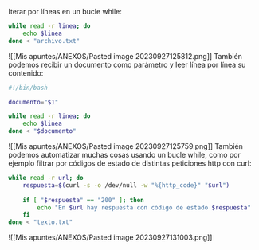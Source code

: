 Iterar por líneas en un bucle while:
```bash
while read -r linea; do
    echo $linea
done < "archivo.txt"
```
![[Mis apuntes/ANEXOS/Pasted image 20230927125812.png]]
También podemos recibir un documento como parámetro y leer línea por línea su contenido:
```bash
#!/bin/bash

documento="$1"

while read -r linea; do
    echo $linea
done < "$documento"
```
![[Mis apuntes/ANEXOS/Pasted image 20230927125759.png]]
También podemos automatizar muchas cosas usando un bucle while, como por ejemplo filtrar por códigos de estado de distintas peticiones http con curl:
```bash
while read -r url; do
    respuesta=$(curl -s -o /dev/null -w "%{http_code}" "$url")
 
    if [ "$respuesta" == "200" ]; then
        echo "En $url hay respuesta con código de estado $respuesta"
    fi
done < "texto.txt"

```
![[Mis apuntes/ANEXOS/Pasted image 20230927131003.png]]
